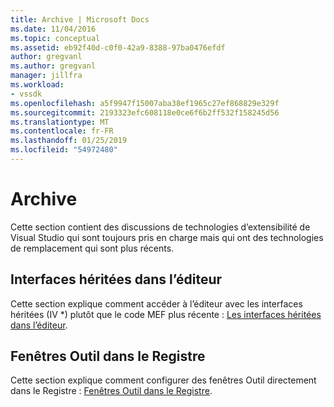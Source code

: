 ```yaml
---
title: Archive | Microsoft Docs
ms.date: 11/04/2016
ms.topic: conceptual
ms.assetid: eb92f40d-c0f0-42a9-8388-97ba0476efdf
author: gregvanl
ms.author: gregvanl
manager: jillfra
ms.workload:
- vssdk
ms.openlocfilehash: a5f9947f15007aba38ef1965c27ef868829e329f
ms.sourcegitcommit: 2193323efc608118e0ce6f6b2ff532f158245d56
ms.translationtype: MT
ms.contentlocale: fr-FR
ms.lasthandoff: 01/25/2019
ms.locfileid: "54972480"
---
```

# <a name="archive"></a>Archive
Cette section contient des discussions de technologies d’extensibilité de Visual Studio qui sont toujours pris en charge mais qui ont des technologies de remplacement qui sont plus récents.  
  
## <a name="legacy-interfaces-in-the-editor"></a>Interfaces héritées dans l’éditeur  
 Cette section explique comment accéder à l’éditeur avec les interfaces héritées (IV *) plutôt que le code MEF plus récente : [Les interfaces héritées dans l’éditeur](../extensibility/legacy-interfaces-in-the-editor.md).  
  
## <a name="tool-windows-in-the-registry"></a>Fenêtres Outil dans le Registre  
 Cette section explique comment configurer des fenêtres Outil directement dans le Registre : [Fenêtres Outil dans le Registre](../extensibility/tool-windows-in-the-registry.md).